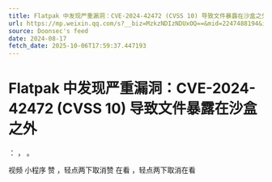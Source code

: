 ```yaml
---
title: Flatpak 中发现严重漏洞：CVE-2024-42472 (CVSS 10) 导致文件暴露在沙盒之外
url: https://mp.weixin.qq.com/s?__biz=MzkzNDIzNDUxOQ==&mid=2247488194&idx=7&sn=bcfaf331f2f9a7c7ddf20928fd623260
source: Doonsec's feed
date: 2024-08-17
fetch_date: 2025-10-06T17:59:37.447193
---
```


# Flatpak 中发现严重漏洞：CVE-2024-42472 (CVSS 10) 导致文件暴露在沙盒之外

：
，
。

视频
小程序
赞
，轻点两下取消赞
在看
，轻点两下取消在看